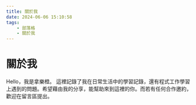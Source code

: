 ```yaml
---
title: 關於我
date: 2024-06-06 15:10:58
tags:
    - 部落格
    - 關於我
---
```


# 關於我

Hello，我是拿樂橙。
這裡記錄了我在日常生活中的學習記錄，還有程式工作學習上遇到的問題。希望藉由我的分享，能幫助來到這裡的你。而若有任何合作邀約，歡迎在留言區提出。